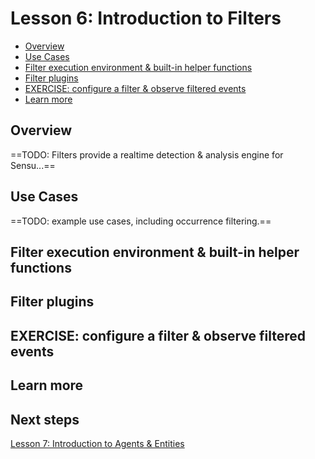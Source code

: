 # Lesson 6: Introduction to Filters 

- [Overview](#overview)
- [Use Cases](#use-cases)
- [Filter execution environment & built-in helper functions](#filter-execution-environment--built-in-helper-functions)
- [Filter plugins](#filter-plugins)
- [EXERCISE: configure a filter & observe filtered events](#exercise-configure-a-filter-and-observe-filtered-events)
- [Learn more](#learn-more)

## Overview 

==TODO: Filters provide a realtime detection & analysis engine for Sensu...== 

## Use Cases 

==TODO: example use cases, including occurrence filtering.== 

## Filter execution environment & built-in helper functions 

## Filter plugins 

## EXERCISE: configure a filter & observe filtered events 

## Learn more

## Next steps 

[Lesson 7: Introduction to Agents & Entities](../07/README.md#readme)
